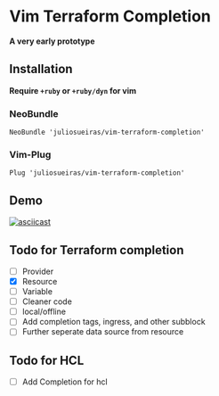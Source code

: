 # Vim Terraform Completion

**A very early prototype**

## Installation

**Require `+ruby` or `+ruby/dyn` for vim**

### NeoBundle
`NeoBundle 'juliosueiras/vim-terraform-completion'`

### Vim-Plug
`Plug 'juliosueiras/vim-terraform-completion'`

## Demo

[![asciicast](https://asciinema.org/a/118064.png)](https://asciinema.org/a/118064)

## Todo for Terraform completion
- [ ] Provider
- [x] Resource
- [ ] Variable
- [ ] Cleaner code
- [ ] local/offline
- [ ] Add completion tags, ingress, and other subblock
- [ ] Further seperate data source from resource

## Todo for HCL
- [ ] Add Completion for hcl
